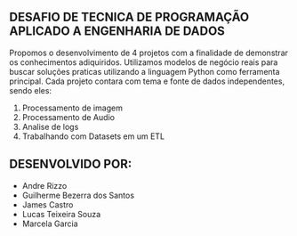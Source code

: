 ## DESAFIO DE TECNICA DE PROGRAMAÇÃO APLICADO A ENGENHARIA DE DADOS

Propomos o desenvolvimento de 4 projetos com a finalidade de demonstrar os conhecimentos adiquiridos.
Utilizamos modelos de negócio reais para buscar soluções praticas utilizando a linguagem Python como ferramenta principal. 
Cada projeto contara com tema e fonte de dados independentes, sendo eles:

1. Processamento de imagem
2. Processamento de Audio
3. Analise de logs
4. Trabalhando com Datasets em um ETL

## DESENVOLVIDO POR:
- Andre Rizzo
- Guilherme Bezerra dos Santos
- James Castro
- Lucas Teixeira Souza
- Marcela Garcia





